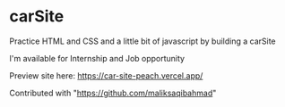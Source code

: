 # carSite
Practice HTML and CSS and a little bit of javascript by building a carSite

I'm available for Internship and Job opportunity

Preview site here: https://car-site-peach.vercel.app/

Contributed with "https://github.com/maliksaqibahmad"
